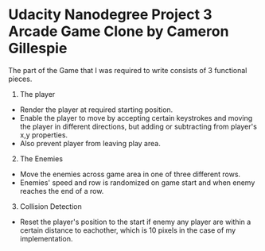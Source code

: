 # Udacity Nanodegree Project 3 Arcade Game Clone by Cameron Gillespie

The part of the Game that I was required to write consists of 3 functional pieces.

1. The player 
  * Render the player at required starting position.
  * Enable the player to move by accepting certain keystrokes and moving the player in different directions, but adding or subtracting from player's x,y properties.
  * Also prevent player from leaving play area.

2. The Enemies 
  * Move the enemies across game area in one of three different rows. 
  * Enemies' speed and row is randomized on game start and when enemy reaches the end of a row.

3. Collision Detection
  * Reset the player's position to the start if enemy any player are within a certain distance to eachother, which is 10 pixels in the case of my implementation.
